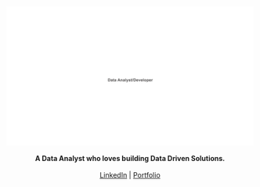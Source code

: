 ![Web 1920 – 1](https://raw.githubusercontent.com/sabik360/sabik360/main/134394698-7b986c22-5829-4f73-ab1f-d3107105f499.png)
<p align="center">
  <b>A Data Analyst who loves building Data Driven Solutions.</b><br> <br>
  <a href="https://www.linkedin.com/in/sabik360/" target="_blank">LinkedIn</a> |
  <a href="https://www.sabik.me/" target="_blank">Portfolio</a> 
  <br><br>
</p>


